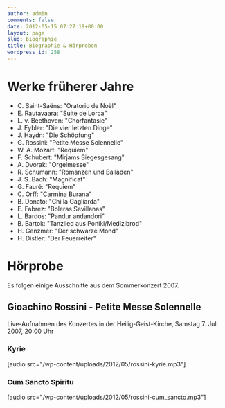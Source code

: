 ```yaml
---
author: admin
comments: false
date: 2012-05-15 07:27:19+00:00
layout: page
slug: biographie
title: Biographie & Hörproben
wordpress_id: 258
---
```


# Werke früherer Jahre
  * C. Saint-Saëns: "Oratorio de Noël"
  * E. Rautavaara: "Suite de Lorca"
  * L. v. Beethoven: "Chorfantasie"
  * J. Eybler: "Die vier letzten Dinge"
  * J. Haydn: "Die Schöpfung"
  * G. Rossini: "Petite Messe Solennelle"
  * W. A. Mozart: "Requiem"
  * F. Schubert: "Mirjams Siegesgesang"
  * A. Dvorak: "Orgelmesse"
  * R. Schumann: "Romanzen und Balladen"
  * J. S. Bach: "Magnificat"
  * G. Fauré: "Requiem"
  * C. Orff: "Carmina Burana"
  * B. Donato: "Chi la Gagliarda"
  * E. Fabrez: "Boleras Sevillanas"
  * L. Bardos: "Pandur andandori"
  * B. Bartok: "Tanzlied aus Poniki/Medizibrod"
  * H. Genzmer: "Der schwarze Mond"
  * H. Distler: "Der Feuerreiter"
# Hörprobe

Es folgen einige Ausschnitte aus dem Sommerkonzert 2007.

## Gioachino Rossini - Petite Messe Solennelle

Live-Aufnahmen des Konzertes in der Heilig-Geist-Kirche, Samstag 7. Juli 2007, 20:00 Uhr

### Kyrie

[audio src="/wp-content/uploads/2012/05/rossini-kyrie.mp3"]
### Cum Sancto Spiritu

[audio src="/wp-content/uploads/2012/05/rossini-cum_sancto.mp3"]
